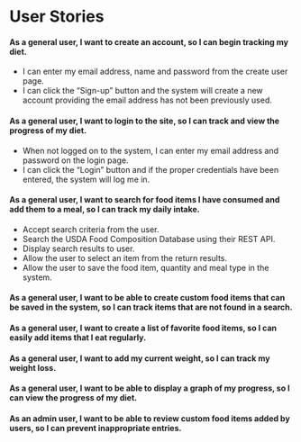 # User Stories

#### As a general user, I want to create an account, so I can begin tracking my diet.
* I can enter my email address, name and password from the create user page.
* I can click the “Sign-up” button and the system will create a new account providing the email address has not been previously used.

#### As a general user, I want to login to the site, so I can track and view the progress of my diet. 
* When not logged on to the system, I can enter my email address and password on the login page.  
* I can click the “Login” button and if the proper credentials have been entered, the system will log me in.

#### As a general user, I want to search for food items I have consumed and add them to a meal, so I can track my daily intake.
* Accept search criteria from the user.
* Search the USDA Food Composition Database using their REST API.
* Display search results to user.
* Allow the user to select an item from the return results.
* Allow the user to save the food item, quantity and meal type in the system.

#### As a general user, I want to be able to create custom food items that can be saved in the system, so I can track items that are not found in a search. 

#### As a general user, I want to create a list of favorite food items, so I can easily add items that I eat regularly.

#### As a general user, I want to add my current weight, so I can track my weight loss.

#### As a general user, I want to be able to display a graph of my progress, so I can view the progress of my diet.

#### As an admin user, I want to be able to review custom food items added by users, so I can prevent inappropriate entries.
